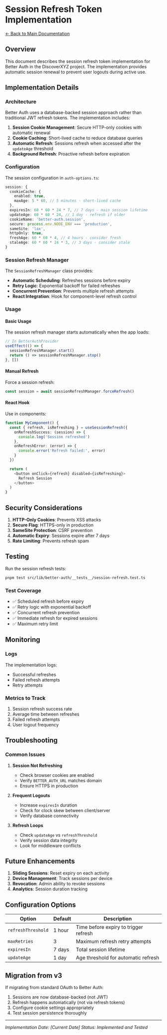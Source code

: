 # Session Refresh Token Implementation

[← Back to Main Documentation](./README.md)

## Overview

This document describes the session refresh token implementation for Better Auth in the DiscoverXYZ project. The implementation provides automatic session renewal to prevent user logouts during active use.

## Implementation Details

### Architecture

Better Auth uses a database-backed session approach rather than traditional JWT refresh tokens. The implementation includes:

1. **Session Cookie Management**: Secure HTTP-only cookies with automatic renewal
2. **Cookie Caching**: Short-lived cache to reduce database queries
3. **Automatic Refresh**: Sessions refresh when accessed after the `updateAge` threshold
4. **Background Refresh**: Proactive refresh before expiration

### Configuration

The session configuration in `auth-options.ts`:

```typescript
session: {
  cookieCache: {
    enabled: true,
    maxAge: 5 * 60, // 5 minutes - short-lived cache
  },
  expiresIn: 60 * 60 * 24 * 7, // 7 days - main session lifetime
  updateAge: 60 * 60 * 24, // 1 day - refresh if older
  cookieName: 'better-auth.session',
  secure: process.env.NODE_ENV === 'production',
  sameSite: 'lax',
  httpOnly: true,
  freshAge: 60 * 60 * 4, // 4 hours - consider fresh
  staleAge: 60 * 60 * 24 * 3, // 3 days - consider stale
}
```

### Session Refresh Manager

The `SessionRefreshManager` class provides:

- **Automatic Scheduling**: Refreshes sessions before expiry
- **Retry Logic**: Exponential backoff for failed refreshes
- **Concurrent Prevention**: Prevents multiple refresh attempts
- **React Integration**: Hook for component-level refresh control

### Usage

#### Basic Usage

The session refresh manager starts automatically when the app loads:

```typescript
// In BetterAuthProvider
useEffect(() => {
  sessionRefreshManager.start()
  return () => sessionRefreshManager.stop()
}, [])
```

#### Manual Refresh

Force a session refresh:

```typescript
const session = await sessionRefreshManager.forceRefresh()
```

#### React Hook

Use in components:

```typescript
function MyComponent() {
  const { refresh, isRefreshing } = useSessionRefresh({
    onRefreshSuccess: (session) => {
      console.log('Session refreshed')
    },
    onRefreshError: (error) => {
      console.error('Refresh failed:', error)
    }
  })

  return (
    <button onClick={refresh} disabled={isRefreshing}>
      Refresh Session
    </button>
  )
}
```

## Security Considerations

1. **HTTP-Only Cookies**: Prevents XSS attacks
2. **Secure Flag**: HTTPS-only in production
3. **SameSite Protection**: CSRF prevention
4. **Automatic Expiry**: Sessions expire after 7 days
5. **Rate Limiting**: Prevents refresh spam

## Testing

Run the session refresh tests:

```bash
pnpm test src/lib/better-auth/__tests__/session-refresh.test.ts
```

### Test Coverage

- ✅ Scheduled refresh before expiry
- ✅ Retry logic with exponential backoff
- ✅ Concurrent refresh prevention
- ✅ Immediate refresh for expired sessions
- ✅ Maximum retry limit

## Monitoring

### Logs

The implementation logs:
- Successful refreshes
- Failed refresh attempts
- Retry attempts

### Metrics to Track

1. Session refresh success rate
2. Average time between refreshes
3. Failed refresh attempts
4. User logout frequency

## Troubleshooting

### Common Issues

1. **Session Not Refreshing**
   - Check browser cookies are enabled
   - Verify `BETTER_AUTH_URL` matches domain
   - Ensure HTTPS in production

2. **Frequent Logouts**
   - Increase `expiresIn` duration
   - Check for clock skew between client/server
   - Verify database connectivity

3. **Refresh Loops**
   - Check `updateAge` vs `refreshThreshold`
   - Verify session data integrity
   - Look for middleware conflicts

## Future Enhancements

1. **Sliding Sessions**: Reset expiry on each activity
2. **Device Management**: Track sessions per device
3. **Revocation**: Admin ability to revoke sessions
4. **Analytics**: Session duration tracking

## Configuration Options

| Option | Default | Description |
|--------|---------|-------------|
| `refreshThreshold` | 1 hour | Time before expiry to trigger refresh |
| `maxRetries` | 3 | Maximum refresh retry attempts |
| `expiresIn` | 7 days | Total session lifetime |
| `updateAge` | 1 day | Age threshold for automatic refresh |

## Migration from v3

If migrating from standard OAuth to Better Auth:

1. Sessions are now database-backed (not JWT)
2. Refresh happens automatically (not via refresh tokens)
3. Configure cookie settings appropriately
4. Test session persistence thoroughly

---

*Implementation Date: [Current Date]*
*Status: Implemented and Tested*